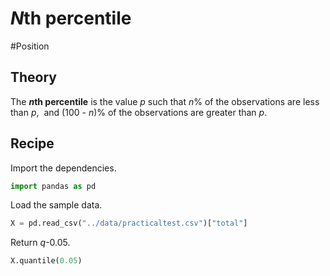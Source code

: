 
# *N*th percentile

#Position

## Theory

The ***n*th percentile** is the value *p* such that *n*% of the observations are less than *p*,  and (100 - *n*)% of the observations are greater than *p*.

## Recipe

Import the dependencies.

```python
import pandas as pd
```

Load the sample data.

```python
X = pd.read_csv("../data/practicaltest.csv")["total"]
```

Return *q*-0.05.

```python
X.quantile(0.05)
```
